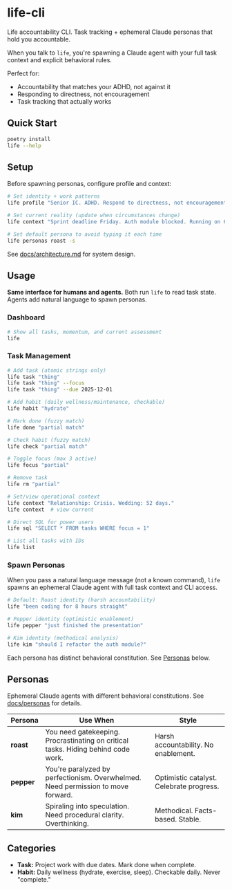 # life-cli

Life accountability CLI. Task tracking + ephemeral Claude personas that hold you accountable.

When you talk to `life`, you're spawning a Claude agent with your full task context and explicit behavioral rules.

Perfect for:
- Accountability that matches your ADHD, not against it
- Responding to directness, not encouragement
- Task tracking that actually works

## Quick Start

```bash
poetry install
life --help
```

## Setup

Before spawning personas, configure profile and context:

```bash
# Set identity + work patterns
life profile "Senior IC. ADHD. Respond to directness, not encouragement. No meetings before noon. Coding energizes me. Writing drains me."

# Set current reality (update when circumstances change)
life context "Sprint deadline Friday. Auth module blocked. Running on 6h sleep. Relationship strain."

# Set default persona to avoid typing it each time
life personas roast -s
```

See [docs/architecture.md](docs/architecture.md) for system design.

## Usage

**Same interface for humans and agents.** Both run `life` to read task state. Agents add natural language to spawn personas.

### Dashboard
```bash
# Show all tasks, momentum, and current assessment
life
```

### Task Management
```bash
# Add task (atomic strings only)
life task "thing"
life task "thing" --focus
life task "thing" --due 2025-12-01

# Add habit (daily wellness/maintenance, checkable)
life habit "hydrate"

# Mark done (fuzzy match)
life done "partial match"

# Check habit (fuzzy match)
life check "partial match"

# Toggle focus (max 3 active)
life focus "partial"

# Remove task
life rm "partial"

# Set/view operational context
life context "Relationship: Crisis. Wedding: 52 days."
life context  # view current

# Direct SQL for power users
life sql "SELECT * FROM tasks WHERE focus = 1"

# List all tasks with IDs
life list
```

### Spawn Personas

When you pass a natural language message (not a known command), `life` spawns an ephemeral Claude agent with full task context and CLI access.

```bash
# Default: Roast identity (harsh accountability)
life "been coding for 8 hours straight"

# Pepper identity (optimistic enablement)
life pepper "just finished the presentation"

# Kim identity (methodical analysis)
life kim "should I refactor the auth module?"
```

Each persona has distinct behavioral constitution. See [Personas](#personas) below.

## Personas

Ephemeral Claude agents with different behavioral constitutions. See [docs/personas](docs/personas/) for details.

| Persona | Use When | Style |
|---------|----------|-------|
| **roast** | You need gatekeeping. Procrastinating on critical tasks. Hiding behind code work. | Harsh accountability. No enablement. |
| **pepper** | You're paralyzed by perfectionism. Overwhelmed. Need permission to move forward. | Optimistic catalyst. Celebrate progress. |
| **kim** | Spiraling into speculation. Need procedural clarity. Overthinking. | Methodical. Facts-based. Stable. |

## Categories

- **Task:** Project work with due dates. Mark done when complete.
- **Habit:** Daily wellness (hydrate, exercise, sleep). Checkable daily. Never "complete."

